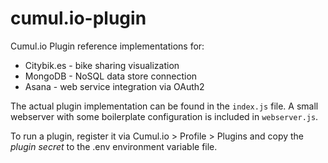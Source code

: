# cumul.io-plugin

Cumul.io Plugin reference implementations for:

* Citybik.es - bike sharing visualization
* MongoDB - NoSQL data store connection
* Asana - web service integration via OAuth2

The actual plugin implementation can be found in the `index.js` file. A small webserver with some boilerplate configuration is included in `webserver.js`.

To run a plugin, register it via Cumul.io > Profile > Plugins and copy the *plugin secret* to the .env environment variable file.

